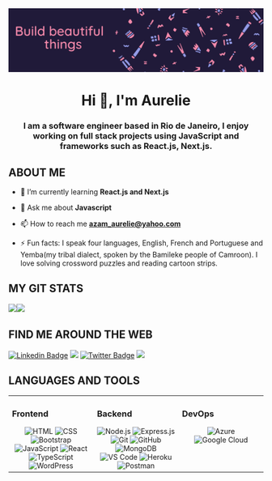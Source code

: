 <img align="center" src = "https://github.com/aureliefomum/aureliefomum/blob/main/Github%20Banner.png"/>
<h1 align="center">Hi 👋, I'm Aurelie</h1>
<h3 align="center">I am a software engineer based in Rio de Janeiro, I enjoy working on full stack projects using JavaScript and frameworks such as React.js, Next.js. </h3>


## ABOUT ME

- 🌱 I’m currently learning **React.js and Next.js**

- 💬 Ask me about **Javascript**

- 📫 How to reach me **azam_aurelie@yahoo.com**

- ⚡ Fun facts: I speak four languages, English, French and Portuguese and Yemba(my tribal dialect, spoken by the Bamileke people of Camroon). I love solving crossword puzzles and reading cartoon strips.  
## MY GIT STATS
<img src="https://github-readme-stats.vercel.app/api?username=aureliefomum&&show_icons=true&count_private=true&theme=radical"/><img src="https://github-readme-streak-stats.herokuapp.com/?user=aureliefomum&theme=radical"/>


## FIND ME AROUND THE WEB
[![Linkedin Badge](https://img.shields.io/badge/-aureliefomum-blue?style=plastic-square&logo=Linkedin&logoColor=white&link=https://www.linkedin.com/in/aureliefomum/)](https://www.linkedin.com/in/aureliefomum/)
<a href="#"><img src="https://img.shields.io/badge/MyResume-red.svg"/></a>
[![Twitter Badge](https://img.shields.io/badge/-azamfomum-orange?style=plastic-square&logo=twitter&logoColor=white&link=https://twitter.com/AzamFomum)](https://twitter.com/AzamFomum)
<a href="#"><img src="https://img.shields.io/badge/MyPortfolio-blueviolet.svg"/></a>


## LANGUAGES AND TOOLS 
<table>
  <tr>
    <td valign="top" width="33%">
      
### Frontend  
<div align="center">  
<img src=https://img.shields.io/badge/-HTML-%23E34F26?style=plastic&logo=html5&logoColor=white alt=HTML />
<img src=https://img.shields.io/badge/-CSS-%231572B6?style=plastic&logo=css3&logoColor=white alt=CSS />
<img src=https://img.shields.io/badge/-Bootstrap-%237952B3?style=plastic&logo=bootstrap&logoColor=white alt=Bootstrap />
<img src=https://img.shields.io/badge/-JavaScript-%23F7DF1E?style=plastic&logo=javascript&logoColor=black alt=JavaScript />
<img src=https://img.shields.io/badge/-React-%2361DAFB?style=plastic&logo=react&logoColor=black alt=React />
<img src=https://img.shields.io/badge/-TypeScript-%233178C6?style=plastic&logo=typescript&logoColor=white alt=TypeScript />
<img src=https://img.shields.io/badge/-WordPress-%2321759B?style=plastic&logo=wordpress&logoColor=white alt=WordPress />
</div>
</td>
<td valign="top" width="33%">
  
### Backend  
<div align="center">  
<img src=https://img.shields.io/badge/-Node-%23339933?style=plastic&logo=node.js&logoColor=white alt=Node.js />
<img src=https://img.shields.io/badge/-Express-black?style=plastic&logo=express&logoColor=white alt=Express.js />
<img src=https://img.shields.io/badge/-Git-%23F05032?style=plastic&logo=git&logoColor=white alt=Git />
<img src=https://img.shields.io/badge/-GitHub-%23181717?style=plastic&logo=github alt=GitHub />
<img src=https://img.shields.io/badge/-MongoDB-%2347A248?style=plastic&logo=mongodb&logoColor=white alt=MongoDB />
<img src=https://img.shields.io/badge/-VS%20Code-%23007ACC?style=plastic&logo=visual%20studio%20code&logoColor=white alt='VS Code' />
<img src=https://img.shields.io/badge/-Heroku-%23430098?style=plastic&logo=heroku&logoColor=white alt=Heroku />
<img src=https://img.shields.io/badge/-Postman-%23FF6C37?style=plastic&logo=postman&logoColor=white alt=Postman />
</div>
</td>
<td valign="top" width="33%">
  
### DevOps  
<div align="center">  
<img src=https://img.shields.io/badge/-Azure-%230089D6?style=plastic&logo=microsoft%20azure&logoColor=white alt=Azure />
<img src=https://img.shields.io/badge/-Google%20Cloud-%234285F4?style=plastic&logo=google%20cloud&logoColor=white alt='Google Cloud' />
</div>

</td></tr></table>

